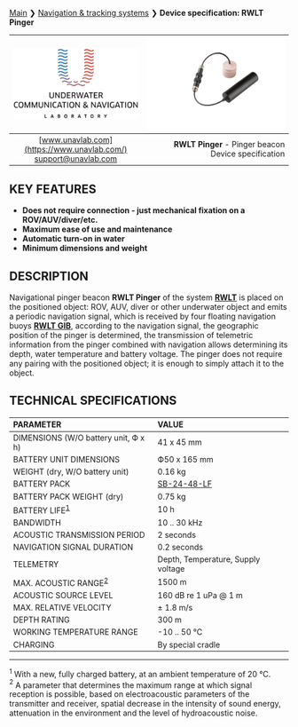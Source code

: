 [Main](/../../) ❯ [Navigation & tracking systems](/navigation_and_tracking_systems_en) ❯ **Device specification: RWLT Pinger**

<div style="page-break-after: always;"></div>

| ![logo](/documentation/sm_logo.png) | ![logo](/documentation/dev_big_wbat_li_small.png) |
| :---: | ---: |
| [www.unavlab.com](https://www.unavlab.com/) <br/> [support@unavlab.com](mailto:support@unavlab.com) | **RWLT Pinger** - Pinger beacon <br/> Device specification |

## KEY FEATURES

* **Does not require connection - just mechanical fixation on a ROV/AUV/diver/etc.**
* **Maximum ease of use and maintenance**
* **Automatic turn-on in water**
* **Minimum dimensions and weight**

## DESCRIPTION

Navigational pinger beacon  **RWLT Pinger** of the system **[RWLT](RWLT_DataBrief_en.md)** is placed on the positioned object: ROV, AUV, diver or other underwater object and emits a periodic navigation signal, which is received by four floating navigation buoys **[RWLT GIB](RWLT_GIB_Specification_en.md)**, according to the navigation signal, the geographic position of the pinger is determined, the transmission of telemetric information from the pinger combined with navigation allows determining its depth, water temperature and battery voltage.
The pinger does not require any pairing with the positioned object; it is enough to simply attach it to the object.

<div style="page-break-after: always;"></div>

## TECHNICAL SPECIFICATIONS

| PARAMETER | VALUE |
| :--- | :--- |
| DIMENSIONS (W/O battery unit, Ф х h) | 41 x 45 mm |
| BATTERY UNIT DIMENSIONS | Ф50 х 165 mm |
| WEIGHT (dry, W/O battery unit) | 0.16 kg |
| BATTERY PACK | [SB-24-48-LF](/documentation/EN/Accessories/Sub_batteries_en.md#sb2448lf) |
| BATTERY PACK WEIGHT (dry) | 0.75 kg |
| BATTERY LIFE<sup>[1](#footnote1)</sup> | 10 h |
| BANDWIDTH | 10 .. 30 kHz |
| ACOUSTIC TRANSMISSION PERIOD | 2 seconds |
| NAVIGATION SIGNAL DURATION | 0.2 seconds |
| TELEMETRY | Depth, Temperature, Supply voltage |
| MAX. ACOUSTIC RANGE<sup>[2](#footnote2)</sup> | 1500 m |
| ACOUSTIC SOURCE LEVEL | 160 dB re 1 uPa @ 1 m |
| MAX. RELATIVE VELOCITY | ± 1.8 m/s  |
| DEPTH RATING | 300 m |
| WORKING TEMPERATURE RANGE | -10 .. 50 °С |
| CHARGING | By special cradle |

________________
<a name="footnote1"><sup>1</sup></a> With a new, fully charged battery, at an ambient temperature of 20 °C.  
<a name="footnote2"><sup>2</sup></a> A parameter that determines the maximum range at which signal reception is possible, based on electroacoustic parameters of the transmitter and receiver, spatial decrease in the intensity of sound energy, attenuation in the environment and the level of hydroacoustic noise.  

<div style="page-break-after: always;"></div>
